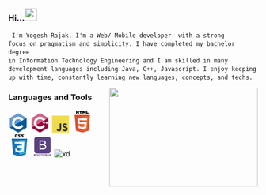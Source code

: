 ### Hi...<img src="https://user-images.githubusercontent.com/65396589/132105076-2dcbaeb9-a4ce-4364-869f-e409dffc9191.gif" width=25 height=25/>

<code> I'm Yogesh Rajak. I'm a Web/ Mobile developer  with a strong focus on pragmatism and simplicity. I have completed my bachelor  degree in Information Technology Engineering and I am skilled in many development languages including Java, C++, Javascript.
I enjoy keeping up with time, constantly learning new languages, concepts, and techs. </code>

<img src="https://camo.githubusercontent.com/12e0d68f4910f6b0bb4358a6e600ddda201427e01ed1bcf264258900109ea9c6/68747470733a2f2f696d6775722e636f6d2f5a396e317935532e676966" width=300 height=200 align="right"/>
<h3>Languages and Tools</h3>
<p align="left">
	<img src="https://raw.githubusercontent.com/devicons/devicon/master/icons/c/c-original.svg" height="40"/>
	<img src="https://raw.githubusercontent.com/devicons/devicon/master/icons/cplusplus/cplusplus-original.svg" alt="xd" width="40" height="40"/>
	<img src="https://raw.githubusercontent.com/devicons/devicon/master/icons/javascript/javascript-original.svg" alt="xd" width="35" height="35"/>
	<img src="https://raw.githubusercontent.com/devicons/devicon/master/icons/html5/html5-original-wordmark.svg" alt="xd" width="45" height="45"/>
	<img src="https://raw.githubusercontent.com/devicons/devicon/master/icons/css3/css3-original-wordmark.svg" alt="xd" width="45" height="45"/>
	<img src="https://raw.githubusercontent.com/devicons/devicon/master/icons/bootstrap/bootstrap-plain-wordmark.svg" alt="xd" width="40" height="40"/>
	<img src="https://camo.githubusercontent.com/fbfcb9e3dc648adc93bef37c718db16c52f617ad055a26de6dc3c21865c3321d/68747470733a2f2f7777772e766563746f726c6f676f2e7a6f6e652f6c6f676f732f6769742d73636d2f6769742d73636d2d69636f6e2e737667" alt="xd" width="40" height="40"/>
	</p>
	


